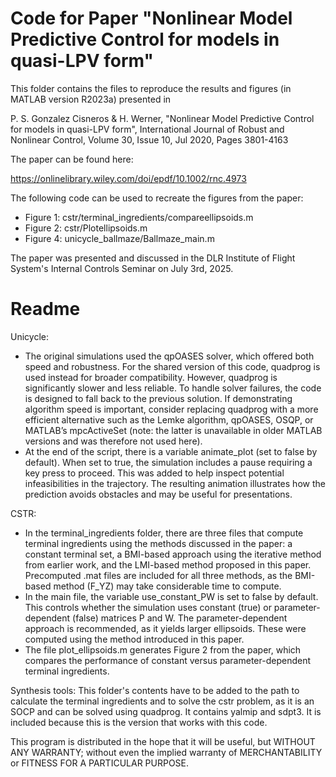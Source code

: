 # Code for Paper "Nonlinear Model Predictive Control for models in quasi-LPV form" #

This folder contains the files to reproduce the results and figures (in MATLAB version R2023a) presented in

P. S. Gonzalez Cisneros & H. Werner, "Nonlinear Model Predictive Control for models in quasi-LPV form", International Journal of Robust and Nonlinear Control, Volume 30, Issue 10, Jul 2020, Pages 3801-4163

The paper can be found here:

https://onlinelibrary.wiley.com/doi/epdf/10.1002/rnc.4973

The following code can be used to recreate the figures from the paper:

* Figure 1: cstr/terminal_ingredients/compareellipsoids.m 
* Figure 2: cstr/Plotellipsoids.m 
* Figure 4: unicycle_ballmaze/Ballmaze_main.m

The paper was presented and discussed in the DLR Institute of Flight System's Internal Controls Seminar on July 3rd, 2025. 

# Readme #
Unicycle:

*	The original simulations used the qpOASES solver, which offered both speed and robustness. For the shared version of this code, quadprog is used instead for broader compatibility. However, quadprog is significantly slower and less reliable. To handle solver failures, the code is designed to fall back to the previous solution. If demonstrating algorithm speed is important, consider replacing quadprog with a more efficient alternative such as the Lemke algorithm, qpOASES, OSQP, or MATLAB’s mpcActiveSet (note: the latter is unavailable in older MATLAB versions and was therefore not used here).
*	At the end of the script, there is a variable animate_plot (set to false by default). When set to true, the simulation includes a pause requiring a key press to proceed. This was added to help inspect potential infeasibilities in the trajectory. The resulting animation illustrates how the prediction avoids obstacles and may be useful for presentations.

CSTR:
* In the terminal_ingredients folder, there are three files that compute terminal ingredients using the methods discussed in the paper: a constant terminal set, a BMI-based approach using the iterative method from earlier work, and the LMI-based method proposed in this paper. Precomputed .mat files are included for all three methods, as the BMI-based method (F_YZ) may take considerable time to compute.
* In the main file, the variable use_constant_PW is set to false by default. This controls whether the simulation uses constant (true) or parameter-dependent (false) matrices P and W. The parameter-dependent approach is recommended, as it yields larger ellipsoids. These were computed using the method introduced in this paper.
* The file plot_ellipsoids.m generates Figure 2 from the paper, which compares the performance of constant versus parameter-dependent terminal ingredients.


Synthesis tools:
This folder's contents have to be added to the path to calculate the terminal ingredients and to solve the cstr problem, as it is an SOCP and can be solved using quadprog. It contains yalmip and sdpt3. It is included because this is the version that works with this code.

This program is distributed in the hope that it will be useful, but WITHOUT ANY WARRANTY; without even the implied warranty of MERCHANTABILITY or  FITNESS FOR A PARTICULAR PURPOSE.